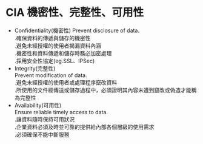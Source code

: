 # CIA 機密性、完整性、可用性

- Confidentiality(機密性) 
Prevent disclosure of data.  
.確保資料的傳遞與儲存的機密性  
.避免未經授權的使用者揭漏資料內涵  
.機密性和資料傳遞和儲存時務必加密處理  
.採用安全性協定(eg.SSL、IPSec)  
- Integrity(完整性)  
Prevent modification of data.  
.避免未經授權的使用者或處理程序竄改資料  
.所使用的文件經傳送或儲存過程中，必須證明其內容未遭到竄改或偽造才能稱為完整性  
- Availability(可用性)  
Ensure reliable timely access to data.  
.讓資料隨時保持可用狀況  
.企業資料必須及時並可靠的提供給內部各個層級的使用需求  
.必須確保不能中斷服務  

